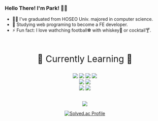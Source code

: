 
### Hello There! I'm Park! 🙋‍♂️

- 👨‍🎓 I've graduated from HOSEO Univ. majored in computer science.
- 🌱 Studying web programing to become a FE developer.
- ⚡ Fun fact: I love wathching football⚽ with whiskey🥃 or cocktail🍸.

<br>

<div align=center>
	<p style="font-size: 1.75rem">📖 Currently Learning 📖</p>
</div>

<div align="center">
	<img src="https://img.shields.io/badge/HTML-E34F26?style=for-the-badge&logo=HTML5&logoColor=white"/>
	<img src="https://img.shields.io/badge/CSS-1572B6?style=for-the-badge&logo=CSS3&logoColor=white"/>
	<img src="https://img.shields.io/badge/JAVASCRIPT-F7DF1E?style=for-the-badge&logo=Javascript&logoColor=white"/>
	<img src="https://img.shields.io/badge/REACT-61DAFB?style=for-the-badge&logo=React&logoColor=white"/>
	<br>
	<img src="https://img.shields.io/badge/DJANGO-092E20?style=for-the-badge&logo=django&logoColor=white">
	<img src="https://img.shields.io/badge/PYTHON-3776AB?style=for-the-badge&logo=Python&logoColor=white"/>
	<br>
	<img src="https://img.shields.io/badge/GITHUB-181717?style=for-the-badge&logo=GitHub&logoColor=white"/>
	<img src="https://img.shields.io/badge/GIT-F05032?style=for-the-badge&logo=Git&logoColor=white"/>
</div>
<br>

<div align=center>

![](https://github-readme-streak-stats.herokuapp.com/?user=DT-HYUNJUN&theme=react&hide_border=false)

[![Solved.ac Profile](http://mazassumnida.wtf/api/v2/generate_badge?boj=anglelous)](https://solved.ac/anglelous/)

</div>
